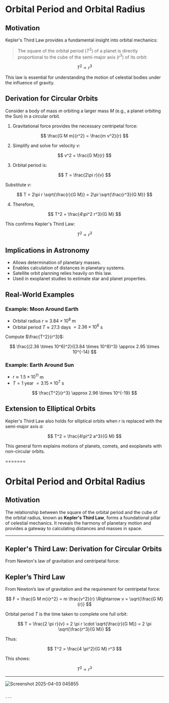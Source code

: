 
 # Orbital Period and Orbital Radius

## Motivation
Kepler's Third Law provides a fundamental insight into orbital mechanics:

> The square of the orbital period ($T^2$) of a planet is directly proportional to the cube of the semi-major axis ($r^3$) of its orbit:

$$ T^2 \propto r^3 $$

This law is essential for understanding the motion of celestial bodies under the influence of gravity.

## Derivation for Circular Orbits

Consider a body of mass $m$ orbiting a larger mass $M$ (e.g., a planet orbiting the Sun) in a circular orbit.

1. Gravitational force provides the necessary centripetal force:

$$ \frac{G M m}{r^2} = \frac{m v^2}{r} $$

2. Simplify and solve for velocity $v$:

$$ v^2 = \frac{G M}{r} $$

3. Orbital period is:

$$ T = \frac{2\pi r}{v} $$

Substitute $v$:

$$ T = 2\pi r \sqrt{\frac{r}{G M}} = 2\pi \sqrt{\frac{r^3}{G M}} $$

4. Therefore,

$$ T^2 = \frac{4\pi^2 r^3}{G M} $$

This confirms Kepler's Third Law:

$$ T^2 \propto r^3 $$

## Implications in Astronomy

- Allows determination of planetary masses.
- Enables calculation of distances in planetary systems.
- Satellite orbit planning relies heavily on this law.
- Used in exoplanet studies to estimate star and planet properties.

## Real-World Examples

### Example: Moon Around Earth
- Orbital radius $r \approx 3.84 \times 10^8$ m
- Orbital period $T \approx 27.3$ days $= 2.36 \times 10^6$ s

Compute $\frac{T^2}{r^3}$:

$$ \frac{(2.36 \times 10^6)^2}{(3.84 \times 10^8)^3} \approx 2.95 \times 10^{-14} $$

### Example: Earth Around Sun
- $r \approx 1.5 \times 10^{11}$ m
- $T = 1$ year $= 3.15 \times 10^7$ s

$$ \frac{T^2}{r^3} \approx 2.96 \times 10^{-19} $$



## Extension to Elliptical Orbits
Kepler's Third Law also holds for elliptical orbits when $r$ is replaced with the semi-major axis $a$:

$$ T^2 = \frac{4\pi^2 a^3}{G M} $$

This general form explains motions of planets, comets, and exoplanets with non-circular orbits.

=======
# Orbital Period and Orbital Radius

## Motivation

The relationship between the square of the orbital period and the cube of the orbital radius, known as **Kepler's Third Law**, forms a foundational pillar of celestial mechanics. It reveals the harmony of planetary motion and provides a gateway to calculating distances and masses in space.

---

## Kepler's Third Law: Derivation for Circular Orbits

From Newton's law of gravitation and centripetal force:



## Kepler’s Third Law

From Newton’s law of gravitation and the requirement for centripetal force:

$$
F = \frac{G M m}{r^2} = m \frac{v^2}{r} \Rightarrow v = \sqrt{\frac{G M}{r}}
$$

Orbital period $T$ is the time taken to complete one full orbit:

$$
T = \frac{2 \pi r}{v} = 2 \pi r \cdot \sqrt{\frac{r}{G M}} = 2 \pi \sqrt{\frac{r^3}{G M}}
$$

Thus:

$$
T^2 = \frac{4 \pi^2}{G M} r^3
$$

This shows:

$$
T^2 \propto r^3
$$



---
![Screenshot 2025-04-03 045855](https://github.com/user-attachments/assets/641bd61d-1c09-4c3f-a839-82e31412ceee)


```

---



